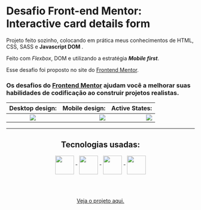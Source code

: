 # Desafio Front-end Mentor: Interactive card details form

Projeto feito sozinho, colocando em prática meus conhecimentos de HTML, CSS, SASS e <strong> Javascript DOM </strong>.

Feito com <em>Flexbox</em>, DOM e utilizando a estratégia <em><strong>Mobile first</strong></em>.

Esse desafio foi proposto no site do <a href="https://www.frontendmentor.io/challenges/interactive-card-details-form-XpS8cKZDWw">Frontend Mentor</a>.

### Os desafios do [Frontend Mentor](https://www.frontendmentor.io) ajudam você a melhorar suas habilidades de codificação ao construir projetos realistas. 

Desktop design:            | Mobile design:           | Active States:
:-------------------------:|-------------------------:|-------------------------:
<img src="https://res.cloudinary.com/dz209s6jk/image/upload/v1659630257/Challenges/lpjh2nrqlvjzitl4hlhx.jpg">  |  <img src="https://res.cloudinary.com/dz209s6jk/image/upload/v1659630290/Challenges/dufoxw5d9n0xoolulcb8.jpg"> |  <img src="https://res.cloudinary.com/dz209s6jk/image/upload/v1659630257/Challenges/ygesuk3joop9bl8sn3p8.jpg">

---------------------------------------

<div align = "center">
  <h2>Tecnologias usadas:</h2>
  <img align = "center" width="50px" src = "https://cdn.jsdelivr.net/gh/devicons/devicon/icons/html5/html5-plain-wordmark.svg"> -
  <img align = "center" width="50px" src = "https://cdn.jsdelivr.net/gh/devicons/devicon/icons/css3/css3-plain-wordmark.svg"> -
  <img align = "center" width="50px" src = "https://cdn.jsdelivr.net/gh/devicons/devicon/icons/sass/sass-original.svg"> -
  <img align = "center" width="50px" src = "https://cdn.jsdelivr.net/gh/devicons/devicon/icons/javascript/javascript-original.svg">
  
  <br><br>

  <a href = ""> Veja o projeto aqui. </a>
</div>









